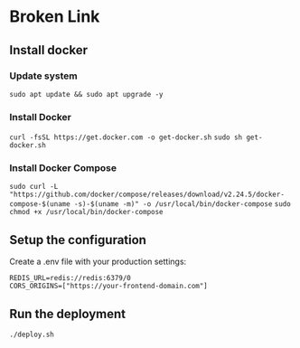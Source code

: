 # Broken Link

## Install docker

### Update system

`sudo apt update && sudo apt upgrade -y`

### Install Docker

`curl -fsSL https://get.docker.com -o get-docker.sh`
`sudo sh get-docker.sh`

### Install Docker Compose

`sudo curl -L "https://github.com/docker/compose/releases/download/v2.24.5/docker-compose-$(uname -s)-$(uname -m)" -o /usr/local/bin/docker-compose`
`sudo chmod +x /usr/local/bin/docker-compose`

## Setup the configuration

Create a .env file with your production settings:

```
REDIS_URL=redis://redis:6379/0
CORS_ORIGINS=["https://your-frontend-domain.com"]
```

## Run the deployment

`./deploy.sh`

